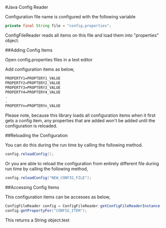#Java Config Reader

Configuration file name is configured with the following variable

```java
private final String file = "config.properties";
```

ConfigFileReader reads all items on this file and load them into "properties" object.

##Adding Config Items

Open config.properties files in a test editor

Add configuration items as below,

```html
PROPERTY1=PROPTERY1_VALUE
PROPERTY2=PROPTERY2_VALUE
PROPERTY3=PROPTERY3_VALUE
PROPERTY4=PROPTERY4_VALUE
.
.
PROPERTYn=PROPTERYn_VALUE
```

Please note, because this library loads all configuration items when it first gets a config item, any properties that are added won't be added until the configuration is reloaded.

##Reloading the Configuration

You can do this during the run time by calling the following method.

```java
config.reloadConfig();
```

Or you are able to reload the configuration from entirely different file during run time by calling the following method,

```java
config.reloadConfig("NEW_CONFIG_FILE");
```

##Accessing Config Items

This configuration items can be accesses as below,

```java
ConfigFileReader config = ConfigFileReader.getConfigFileReaderInstance();
config.getPropertyFor("CONFIG_ITEM");
```

This returns a String object.test



